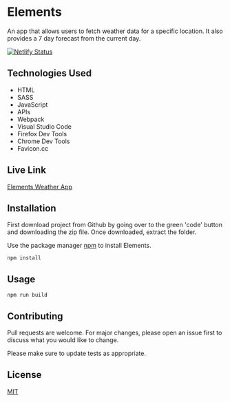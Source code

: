 # Elements
An app that allows users to fetch weather data for a specific location. It also provides a 7 day forecast from the current day.

[![Netlify Status](https://api.netlify.com/api/v1/badges/e7ee6c7b-1483-462d-aeaf-c95dfd6e3f6e/deploy-status)](https://app.netlify.com/sites/elements-wa/deploys)

## Technologies Used
- HTML
- SASS
- JavaScript
- APIs
- Webpack
- Visual Studio Code
- Firefox Dev Tools
- Chrome Dev Tools
- Favicon.cc

## Live Link 
[Elements Weather App](https://elements-wa.netlify.app/)

## Installation

First download project from Github by going over to the green 'code' button and downloading the zip file. Once downloaded, extract the folder.

Use the package manager [npm](https://docs.npmjs.com/downloading-and-installing-node-js-and-npm) to install Elements.

```terminal
npm install
```

## Usage

```terminal
npm run build
```

## Contributing
Pull requests are welcome. For major changes, please open an issue first to discuss what you would like to change.

Please make sure to update tests as appropriate.

## License
[MIT](https://choosealicense.com/licenses/mit/)
